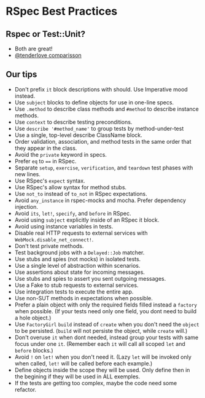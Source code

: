 # RSpec Best Practices

## Rspec or Test::Unit?

* Both are great!
* [@tenderlove comparisson](http://tenderlovemaking.com/2015/01/23/my-experience-with-minitest-and-rspec.html)


## Our tips

* Don't prefix `it` block descriptions with should. Use Imperative mood instead.
* Use `subject` blocks to define objects for use in one-line specs.
* Use `.method` to describe class methods and `#method` to describe instance methods.
* Use `context` to describe testing preconditions.
* Use `describe '#method_name'` to group tests by method-under-test
* Use a single, top-level describe ClassName block.
* Order validation, association, and method tests in the same order that they appear in the class.
* Avoid the `private` keyword in specs.
* Prefer `eq` to `==` in RSpec.
* Separate `setup`, `exercise`, `verification`, and `teardown` test phases with new lines.
* Use RSpec's `expect` syntax.
* Use RSpec's allow syntax for method stubs.
* Use `not_to` instead of `to_not` in RSpec expectations.
* Avoid `any_instance` in rspec-mocks and mocha. Prefer dependency injection.
* Avoid `its`, `let!`, `specify`, and `before` in RSpec.
* Avoid using `subject` explicitly inside of an RSpec it block.
* Avoid using instance variables in tests.
* Disable real HTTP requests to external services with `WebMock.disable_net_connect!`.
* Don't test private methods.
* Test background jobs with a `Delayed::Job` matcher.
* Use stubs and spies (not mocks) in isolated tests.
* Use a single level of abstraction within scenarios.
* Use assertions about state for incoming messages.
* Use stubs and spies to assert you sent outgoing messages.
* Use a Fake to stub requests to external services.
* Use integration tests to execute the entire app.
* Use non-SUT methods in expectations when possible.
* Prefer a plain object with only the required fields filled instead a `factory` when possible. (If your tests need only one field, you dont need to build a hole object.)
* Use `FactoryGirl` `build` instead of `create` when you don't need the `object` to be persisted. (`build` will not persiste the object, while `create` will.)
* Don't overuse `it` when dont needed, instead group your tests with same focus under one `it`. (Remember each `it` will call all scoped `let` and `before` blocks.)
* Avoid `!` on `let!` when you don't need it. (Lazy `let` will be invoked only when called, `let!` will be called before each example.) 
* Define objects inside the scope they will be used. Only define then in the begining if they will be used in ALL exemples. 
* If the tests are getting too complex, maybe the code need some refactor.